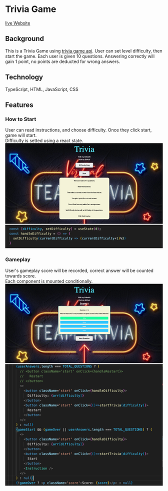 # Trivia Game
[live Website](https://trivia-vtue.onrender.com/)
## Background
This is a Trivia Game using [trivia game api](https://opentdb.com/api_config.php).
User can set level difficulty, then start the game. Each user is given 10 questions. Answering correctly will gain 1 point, no points are deducted for wrong answers.

## Technology
TypeScript, HTML, JavaScript, CSS

## Features
### How to Start
User can read instructions, and choose difficulty. Once they click start, game will start.<br />
Difficulty is setted using a react state.
<img src="./readmepics/start.png" alt="text" width="800"/>
<img src="./readmepics/setdiffi.png" alt="text" width="800"/>

### Gameplay
User's gameplay score will be recorded, correct answer will be counted towards score.<br />
Each component is mounted conditionally.
<img src="./readmepics/gameplay.png" alt="text" width="800"/>
<img src="./readmepics/component.png" alt="text" width="800"/>
